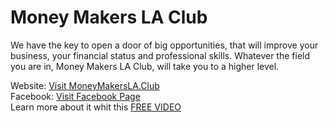# **Money Makers LA Club**

We have the key to open a door of big opportunities, that will improve your business, your financial status and professional skills. Whatever the field you are in, Money Makers LA Club, will take you to a higher level.

Website: [Visit MoneyMakersLA.Club](http://moneymakersla.club/) <br/>
Facebook: [Visit Facebook Page](https://www.facebook.com/MoneyMakersLAClub/) <br/>
Learn more about it whit this [FREE VIDEO](http://track.mobetrack.com/aff_c?offer_id=10&aff_id=1944340)
